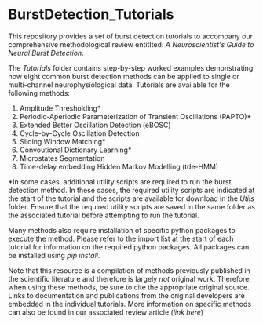 # BurstDetection_Tutorials

This repository provides a set of burst detection tutorials to accompany our comprehensive methodological review entitlted: *A Neuroscientist's Guide to Neural Burst Detection*. 

The *Tutorials* folder contains step-by-step worked examples demonstrating how eight common burst detection methods can be applied to single or multi-channel neurophysiological data. Tutorials are available for the following methods: 

 1. Amplitude Thresholding*
 2. Periodic-Aperiodic Parameterization of Transient Oscillations (PAPTO)*
 3. Extended Better Oscillation Detection (eBOSC)
 4. Cycle-by-Cycle Oscillation Detection
 5. Sliding Window Matching*
 6. Convoutional Dictionary Learning*
 7. Microstates Segmentation
 8. Time-delay embedding Hidden Markov Modelling (tde-HMM)

*In some cases, additional utility scripts are required to run the burst detection method. In these cases, the required utility scripts are indicated at the start of the tutorial and the scripts are available for download in the *Utils* folder. Ensure that the required utility scripts are saved in the same folder as the associated tutorial before attempting to run the tutorial. 

Many methods also require installation of specific python packages to execute the method. Please refer to the import list at the start of each tutorial for information on the required python packages. All packages can be installed using *pip install*.

Note that this resource is a compilation of methods previously published in the scientific literature and therefore is largely *not* original work. Therefore, when using these methods, be sure to cite the appropriate original source. Links to documentation and publications from the original developers are embedded in the individual tutorials. More information on specific methods can also be found in our associated review article (*link here*) 
